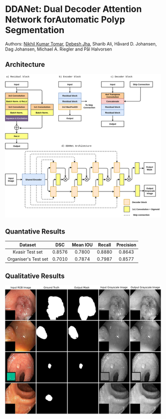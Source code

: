 # DDANet: Dual Decoder Attention Network forAutomatic Polyp Segmentation

Authors: [Nikhil Kumar Tomar](https://www.linkedin.com/in/nktomar/), [Debesh Jha](https://www.linkedin.com/in/debesh-jha-071462aa/), Sharib Ali, Håvard D. Johansen, Dag Johansen, Michael A. Riegler and Pål Halvorsen

## Architecture
![DDANet Architecture](figures/EndoTect.png)

## Quantative Results
| Dataset | DSC |  Mean IOU| Recall | Precision |
| :---: | :---: | :---: | :---: | :---: |
| Kvasir Test set | 0.8576 | 0.7800 | 0.8880 | 0.8643 |
| Organiser's Test set | 0.7010 | 0.7874 | 0.7987 | 0.8577 |

## Qualitative Results
![Qualitative Results](figures/figure_name.png)


